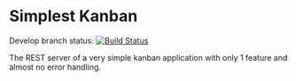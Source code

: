 Simplest Kanban
=====

Develop branch status: [![Build Status](https://travis-ci.org/whitetrefoil/simplest-kanban-server.svg?branch=develop)](https://travis-ci.org/whitetrefoil/simplest-kanban-server)

The REST server of a very simple kanban application with only 1 feature and almost no error handling.
